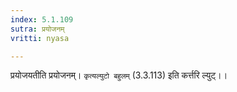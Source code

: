 ```yaml
---
index: 5.1.109
sutra: प्रयोजनम्
vritti: nyasa

---
```

प्रयोजयतीति प्रयोजनम्। `कृत्यल्युटो बहुलम्` (3.3.113) इति कर्त्तरि ल्युट्।।